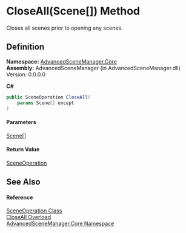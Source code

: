 # CloseAll(Scene\[]) Method

Closes all scenes prior to opening any scenes.

## Definition

**Namespace:** [AdvancedSceneManager.Core](N_AdvancedSceneManager_Core.md)\
**Assembly:** AdvancedSceneManager (in AdvancedSceneManager.dll) Version: 0.0.0.0

**C#**

```c#
public SceneOperation CloseAll(
	params Scene[] except
)
```

#### Parameters

&#x20; [Scene](T_AdvancedSceneManager_Models_Scene.md)\[]&#x20;

#### Return Value

[SceneOperation](T_AdvancedSceneManager_Core_SceneOperation.md)

## See Also

#### Reference

[SceneOperation Class](T_AdvancedSceneManager_Core_SceneOperation.md)\
[CloseAll Overload](Overload_AdvancedSceneManager_Core_SceneOperation_CloseAll.md)\
[AdvancedSceneManager.Core Namespace](N_AdvancedSceneManager_Core.md)
